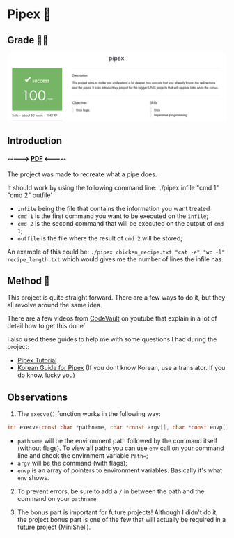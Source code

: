 # Pipex :postbox:

## Grade 🧑‍🎓

![Grade](https://github.com/J0Santos/42-pipex/blob/c00f67eecb54837db3b8c78196eef72b6a13e964/Readme_utils/Grade.png)

## Introduction

#### -----> [PDF](https://github.com/J0Santos/42-pipex/blob/420652bea1896eda9a57b4484af2c2f0c2073cb5/Readme_utils/Pipex.pdf) <-----

The project was made to recreate what a pipe does.

It should work by using the following command line:
'./pipex infile "cmd 1" "cmd 2" outfile'

  - `infile` being the file that contains the information you want treated
  - `cmd 1` is the first command you want to be executed on the `infile`;
  - `cmd 2` is the second command that will be executed on the output of `cmd 1`;
  - `outfile` is the file where the result of `cmd 2` will be stored;

An example of this could be: `./pipex chicken_recipe.txt "cat -e" "wc -l" recipe_length.txt` which would gives me the number of lines the infile has.

## Method 🧪

This project is quite straight forward. There are a few ways to do it, but they all revolve around the same idea.

There are a few videos from [CodeVault](https://www.youtube.com/playlist?list=PLfqABt5AS4FkW5mOn2Tn9ZZLLDwA3kZUY) on youtube that explain in a lot of detail how to get this done`

I also used these guides to help me with some questions I had during the project:

- [Pipex Tutorial](https://csnotes.medium.com/pipex-tutorial-42-project-4469f5dd5901)
- [Korean Guide for Pipex](https://bigpel66.oopy.io/library/42/inner-circle/8) (If you dont know Korean, use a translator. If you do know, lucky you)

## Observations

1. The `execve()` function works in the following way:

```C
int execve(const char *pathname, char *const argv[], char *const envp[])
```
- `pathname` will be the environment path followed by the command itself (without flags). To view all paths you can use `env` call on your command line and check the envirnment variable `Path=`;
- `argv` will be the command (with flags);
- `envp` is an array of pointers to environment variables. Basically it's what `env` shows.

2. To prevent errors, be sure to add a `/` in between the path and the command on your `pathname`

3. The bonus part is important for future projects! Although I didn't do it, the project bonus part is one of the few that will actually be required in a future project (MiniShell).

